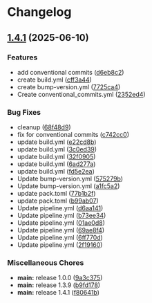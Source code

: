 # Changelog

## [1.4.1](https://github.com/mrkeww/all-skyblock/compare/v1.3.8...v1.4.1) (2025-06-10)


### Features

* add conventional commits ([d6eb8c2](https://github.com/mrkeww/all-skyblock/commit/d6eb8c26a2e5d37f168939db99dd693ccb2ae04c))
* create build.yml ([cff3a44](https://github.com/mrkeww/all-skyblock/commit/cff3a44af8dcf94df4af59fe3b79940d7cb31537))
* create bump-version.yml ([7725ca4](https://github.com/mrkeww/all-skyblock/commit/7725ca4e6492ba6f17df224f97cc9c21b95c5456))
* Create conventional_commits.yml ([2352ed4](https://github.com/mrkeww/all-skyblock/commit/2352ed471e6558067bafecc21224db9ffd681959))


### Bug Fixes

* cleanup ([68f48d9](https://github.com/mrkeww/all-skyblock/commit/68f48d9d9afb0ced84561a4ee0a0e80e7c4c6651))
* fix for conventional commits ([c742cc0](https://github.com/mrkeww/all-skyblock/commit/c742cc052ef73fec4f43eb02d2a5a78f7cf65021))
* update build.yml ([e22cd8b](https://github.com/mrkeww/all-skyblock/commit/e22cd8b029c58922d8bb26ebaa0967c6b7e9d1fd))
* update build.yml ([3c0ed39](https://github.com/mrkeww/all-skyblock/commit/3c0ed39cd231f6325d0ceca529299de340ed75f5))
* update build.yml ([32f0905](https://github.com/mrkeww/all-skyblock/commit/32f0905259eb3c9dd4ab73bcffef53edd7c0467e))
* update build.yml ([6ad277a](https://github.com/mrkeww/all-skyblock/commit/6ad277a930b6855bfb8d000fdfcd6034943fad0b))
* update build.yml ([fd5e2ea](https://github.com/mrkeww/all-skyblock/commit/fd5e2eab52bb14c00229a76b3cfeec6ad265cf72))
* Update bump-version.yml ([575279b](https://github.com/mrkeww/all-skyblock/commit/575279b0d27bdf974fcd804438ef84c567727337))
* Update bump-version.yml ([a1fc5a2](https://github.com/mrkeww/all-skyblock/commit/a1fc5a2f2c7450db793521723b359f7cb5ab384d))
* update pack.toml ([77b1b2f](https://github.com/mrkeww/all-skyblock/commit/77b1b2fded398fab678ff56777a7451c2bdaa71e))
* update pack.toml ([b99ab07](https://github.com/mrkeww/all-skyblock/commit/b99ab07a962e4a461f529c6dd1e02f7d69ce9fe4))
* Update pipeline.yml ([d6aa141](https://github.com/mrkeww/all-skyblock/commit/d6aa141a5f4803c34d4b801eba41e953bd4e0a5a))
* Update pipeline.yml ([b73ee34](https://github.com/mrkeww/all-skyblock/commit/b73ee34d111a7af409cb51c322d72f4d2ba365c4))
* Update pipeline.yml ([01ae0d8](https://github.com/mrkeww/all-skyblock/commit/01ae0d8a3681372eedc2897479b256d994a180f0))
* Update pipeline.yml ([69ae8f4](https://github.com/mrkeww/all-skyblock/commit/69ae8f4ac1ca91f736a7685c81a3b9c2dae1aa7c))
* Update pipeline.yml ([6ff770d](https://github.com/mrkeww/all-skyblock/commit/6ff770defbbbc75558c73b77709f28ed4e52ff96))
* Update pipeline.yml ([2f19160](https://github.com/mrkeww/all-skyblock/commit/2f191602c2dbb58521e13cf12d57fa90102c2d6e))


### Miscellaneous Chores

* **main:** release 1.0.0 ([9a3c375](https://github.com/mrkeww/all-skyblock/commit/9a3c3754ffde100aa23c9d7ca5741b826f71f337))
* **main:** release 1.3.9 ([b9fd178](https://github.com/mrkeww/all-skyblock/commit/b9fd1787ab2c6d350776f13a686dac4b4fcfe98f))
* **main:** release 1.4.1 ([f80641b](https://github.com/mrkeww/all-skyblock/commit/f80641b139a966e124456c033d0b345354f720b5))
